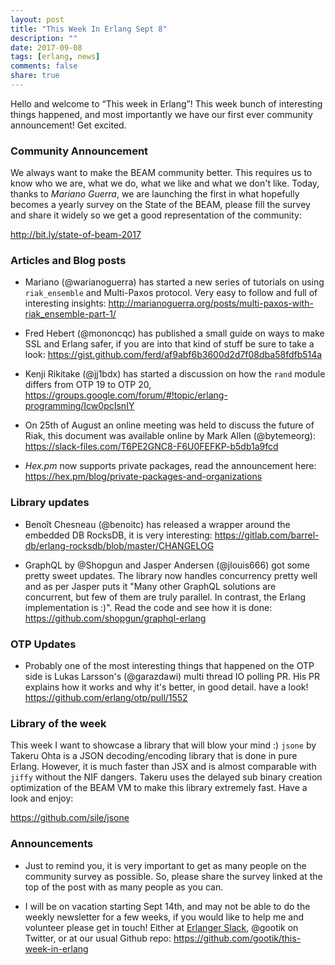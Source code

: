 ```yaml
---
layout: post
title: "This Week In Erlang Sept 8"
description: ""
date: 2017-09-08
tags: [erlang, news]
comments: false
share: true
---
```


Hello and welcome to “This week in Erlang”! This week bunch of interesting things happened, and most importantly we have our first ever community announcement! Get excited.

### Community Announcement
We always want to make the BEAM community better. This requires us to know who we are, what we do, what we like and what we don't like. Today, thanks to *Mariano Guerra*, we are launching the first in what hopefully becomes a yearly survey on the State of the BEAM, please fill the survey and share it widely so we get a good representation of the community:

<http://bit.ly/state-of-beam-2017>

### Articles and Blog posts
 * Mariano (@warianoguerra) has started a new series of tutorials on using `riak_ensemble` and Multi-Paxos protocol. Very easy to follow and full of interesting insights: <http://marianoguerra.org/posts/multi-paxos-with-riak_ensemble-part-1/>

 * Fred Hebert (@mononcqc) has published a small guide on ways to make SSL and Erlang safer, if you are into that kind of stuff be sure to take a look: <https://gist.github.com/ferd/af9abf6b3600d2d7f08dba58fdfb514a>

 * Kenji Rikitake (@jj1bdx) has started a discussion on how the `rand` module differs from OTP 19 to OTP 20, <https://groups.google.com/forum/#!topic/erlang-programming/Icw0pcIsnIY>

 * On 25th of August an online meeting was held to discuss the future of Riak, this document was available online by Mark Allen (@bytemeorg): <https://slack-files.com/T6PE2GNC8-F6U0FEFKP-b5db1a9fcd>

 * *Hex.pm* now supports private packages, read the announcement here: https://hex.pm/blog/private-packages-and-organizations

### Library updates
 * Benoît Chesneau (@benoitc) has released a wrapper around the embedded DB RocksDB, it is very interesting: <https://gitlab.com/barrel-db/erlang-rocksdb/blob/master/CHANGELOG>

 * GraphQL by @Shopgun and Jasper Andersen (@jlouis666) got some pretty sweet updates. The library now handles concurrency pretty well and as per Jasper puts it "Many other GraphQL solutions are concurrent, but few of them are truly parallel. In contrast, the Erlang implementation is :)". Read the code and see how it is done: <https://github.com/shopgun/graphql-erlang>

### OTP Updates
 * Probably one of the most interesting things that happened on the OTP side is
   Lukas Larsson's (@garazdawi) multi thread IO polling PR. His PR explains how it
   works and why it's better, in good detail. have a look! <https://github.com/erlang/otp/pull/1552>


### Library of the week
This week I want to showcase a library that will blow your mind :) `jsone` by Takeru Ohta is a JSON decoding/encoding library that is done in pure Erlang. However, it is much faster than JSX and is almost comparable with `jiffy` without the NIF dangers. Takeru uses the delayed sub binary creation optimization of the BEAM VM to make this library extremely fast. Have a look and enjoy:

<https://github.com/sile/jsone>

### Announcements
  * Just to remind you, it is very important to get as many people on the community survey as possible. So, please share the survey linked at the top of the post with as many people as you can.

  * I will be on vacation starting Sept 14th, and may not be able to do the weekly newsletter for a few weeks, if you would like to help me and volunteer please get in touch! Either at [Erlanger Slack](https://erlang-slack.herokuapp.com/), @gootik on Twitter, or at our usual Github repo: <https://github.com/gootik/this-week-in-erlang>

